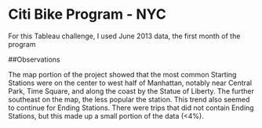# Citi Bike Program - NYC

For this Tableau challenge, I used June 2013 data, the first month of the program

##Observations

The map portion of the project showed that the most common Starting Stations were on the center to west half of Manhattan, notably near Central Park, Time Square, and along the coast by the Statue of Liberty. The further southeast on the map, the less popular the station. This trend also seemed to continue for Ending Stations. There were trips that did not contain Ending Stations, but this made up a small portion of the data (<4%).

